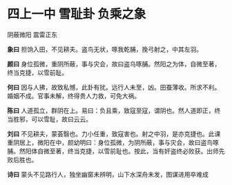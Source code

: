 # 四上一中 雪耻卦 负乘之象

阴蔽微阳 震雷正东

**象曰** 担饷入田，不见耕夫。盗鸟无状，啄我乾脯，挽弓射之，中其左羽。

**颜曰** 身位孤微，重阴所蔽，事与灾会，故曰盗乌啄脯。然阳之为体，自微至著，终当克捷，以雪前耻。

**何曰** 因与人拂，故致私憾，此卦有扰。远行人未至，凶。田蚕薄收。所求不利。婚姻不成。官事未解，终得贵人力救，可免大祸。

**陈曰** 人道孤立，群阴在上。易曰：负且乘，致寇至寇，谓阴也。然人道即正，终当胜邪，可以雪耻，故曰云云。

**刘曰** 不见耕夫，蒙荟翳也。力小任重，致寇害也。射之中羽，是亦克捷也。此课重阴居上，微阳在中，颜幼明曰：身位孤微，为阴所蔽，事与灾会，故曰盗鸟啄脯。然阳体自微至著，终当克捷，以雪前耻也。按此，当有奸盗终必败获。出师先败后胜也。

**诗曰** 蒙头不见路行人，独坐幽窗未辨明，山下水深舟未发，图谋进用卒难成
